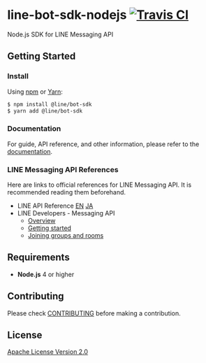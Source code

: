 # line-bot-sdk-nodejs [![Travis CI](https://travis-ci.org/line/line-bot-sdk-nodejs.svg?branch=master)](https://travis-ci.org/line/line-bot-sdk-nodejs)

Node.js SDK for LINE Messaging API

## Getting Started

### Install

Using [npm](https://www.npmjs.com/) or [Yarn](https://yarnpkg.com/):

``` bash
$ npm install @line/bot-sdk
$ yarn add @line/bot-sdk
```

### Documentation

For guide, API reference, and other information, please refer to
the [documentation](https://line.github.io/line-bot-sdk-nodejs/).

### LINE Messaging API References

Here are links to official references for LINE Messaging API. It is recommended
reading them beforehand.

* LINE API Reference [EN](https://devdocs.line.me/en/) [JA](https://devdocs.line.me/ja/)
* LINE Developers - Messaging API
  * [Overview](https://developers.line.me/messaging-api/overview)
  * [Getting started](https://developers.line.me/messaging-api/getting-started)
  * [Joining groups and rooms](https://developers.line.me/messaging-api/joining-groups-and-rooms)

## Requirements

* **Node.js** 4 or higher

## Contributing

Please check [CONTRIBUTING](CONTRIBUTING.md) before making a contribution.

## License

[Apache License Version 2.0](LICENSE)
